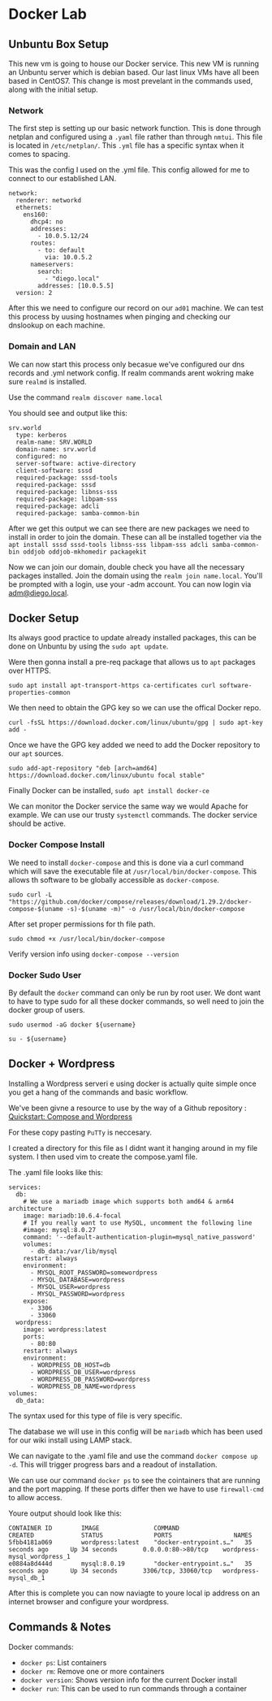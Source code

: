# Docker Lab

## Unbuntu Box Setup

This new vm is going to house our Docker service. This new VM is running an Unbuntu server which is debian based. Our last linux VMs have all been based in CentOS7. This change is most prevelant in the commands used, along with the initial setup. 

### Network
The first step is setting up our basic network function. This is done through netplan and configured using a `.yaml` file rather than through `nmtui`. This file is located in `/etc/netplan/`. This `.yml` file has a specific syntax when it comes to spacing. 

This was the config I used on the .yml file. This config allowed for me to connect to our established LAN.

```
network:
  renderer: networkd
  ethernets:
    ens160:
      dhcp4: no
      addresses:
        - 10.0.5.12/24
      routes:
        - to: default
          via: 10.0.5.2
      nameservers:
        search:
          - "diego.local"
        addresses: [10.0.5.5]
  version: 2
  ```

After this we need to configure our record on our `ad01` machine. We can test this process by uusing hostnames when pinging and checking our dnslookup on each machine. 


### Domain and LAN

We can now start this process only becasue we've configured our dns records and .yml network config. If realm commands arent wokring make sure `realmd` is installed.

Use the command `realm discover name.local`

You should see and output like this:
```
srv.world
  type: kerberos
  realm-name: SRV.WORLD
  domain-name: srv.world
  configured: no
  server-software: active-directory
  client-software: sssd
  required-package: sssd-tools
  required-package: sssd
  required-package: libnss-sss
  required-package: libpam-sss
  required-package: adcli
  required-package: samba-common-bin
```
 After we get this output we can see there are new packages we need to install in order to join the domain. These can all be installed together via the `apt install sssd sssd-tools libnss-sss libpam-sss adcli samba-common-bin oddjob oddjob-mkhomedir packagekit`

 Now we can join our domain, double check you have all the necessary packages installed. Join the domain using the `realm join name.local`. You'll be prompted with a login, use your -adm account. You can now login via adm@diego.local.


## Docker Setup

Its always good practice to update already installed packages, this can be done on Unbuntu by using the `sudo apt update`. 

Were then gonna install a pre-req package that allows us to `apt` packages over HTTPS.

`sudo apt install apt-transport-https ca-certificates curl software-properties-common`

We then need to obtain the GPG key so we can use the offical Docker repo.

`curl -fsSL https://download.docker.com/linux/ubuntu/gpg | sudo apt-key add -`

Once we have the GPG key added we need to add the Docker repository to our `apt` sources.

`sudo add-apt-repository "deb [arch=amd64] https://download.docker.com/linux/ubuntu focal stable"`

Finally Docker can be installed, `sudo apt install docker-ce`

We can monitor the Docker service the same way we would Apache for example. We can use our trusty `systemctl` commands. The docker service should be active.

### Docker Compose Install

We need to install `docker-compose` and this is done via a curl command which will save the executable file at `/usr/local/bin/docker-compose`. This allows th software to be globally accessible as `docker-compose`.

`sudo curl -L "https://github.com/docker/compose/releases/download/1.29.2/docker-compose-$(uname -s)-$(uname -m)" -o /usr/local/bin/docker-compose`

After set proper permissions for th file path.

`sudo chmod +x /usr/local/bin/docker-compose`

Verify version info using `docker-compose --version`

### Docker Sudo User

By default the `docker` command can only be run by root user. We dont want to have to type sudo for all these docker commands, so well need to join the docker group of users.

`sudo usermod -aG docker ${username}`

`su - ${username}`

## Docker + Wordpress

Installing a Wordpress serveri e using docker is actually quite simple once you get a hang of the commands and basic workflow.

We've been givne a resource to use by the way of a Github repository : [Quickstart: Compose and Wordpress](https://github.com/docker/awesome-compose/tree/master/wordpress-mysql)

For these copy pasting `PuTTy` is neccesary.

I created a directory for this file as I didnt want it hanging around in my file system. I then used vim to create the compose.yaml file. 

The .yaml file looks like this:

```
services:
  db:
    # We use a mariadb image which supports both amd64 & arm64 architecture
    image: mariadb:10.6.4-focal
    # If you really want to use MySQL, uncomment the following line
    #image: mysql:8.0.27
    command: '--default-authentication-plugin=mysql_native_password'
    volumes:
      - db_data:/var/lib/mysql
    restart: always
    environment:
      - MYSQL_ROOT_PASSWORD=somewordpress
      - MYSQL_DATABASE=wordpress
      - MYSQL_USER=wordpress
      - MYSQL_PASSWORD=wordpress
    expose:
      - 3306
      - 33060
  wordpress:
    image: wordpress:latest
    ports:
      - 80:80
    restart: always
    environment:
      - WORDPRESS_DB_HOST=db
      - WORDPRESS_DB_USER=wordpress
      - WORDPRESS_DB_PASSWORD=wordpress
      - WORDPRESS_DB_NAME=wordpress
volumes:
  db_data:
```

The syntax used for this type of file is very specific.

The database we will use in this config will be `mariadb` which has been used for our wiki install using LAMP stack.

We can navigate to the .yaml file and use the command `docker compose up -d`. This will trigger progress bars and a readout of installation.

We can use our command `docker ps` to see the cointainers that are running and the port mapping. If these ports differ then we have to use `firewall-cmd` to allow access.

Youre output should look like this:

```
CONTAINER ID        IMAGE               COMMAND                  CREATED             STATUS              PORTS                 NAMES
5fbb4181a069        wordpress:latest    "docker-entrypoint.s…"   35 seconds ago      Up 34 seconds       0.0.0.0:80->80/tcp    wordpress-mysql_wordpress_1
e0884a8d444d        mysql:8.0.19        "docker-entrypoint.s…"   35 seconds ago      Up 34 seconds       3306/tcp, 33060/tcp   wordpress-mysql_db_1
```

After this is complete you can now naviagte to youre local ip address on an internet browser and configure your wordpress.


## Commands & Notes

Docker commands:

* `docker ps`: List containers
* `docker rm`: Remove one or more containers
* `docker version`: Shows version info for the current Docker install
* `docker run`: This can be used to run commands through a container


